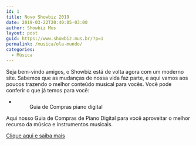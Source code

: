 ```yaml
---
id: 1
title: Novo Showbiz 2019
date: 2019-03-22T20:40:05-03:00
author: Showbiz Mus
layout: post
guid: https://www.showbiz.mus.br/?p=1
permalink: /musica/ola-mundo/
categories:
  - Música
---
```

Seja bem-vindo amigos, o Showbiz está de volta agora com um moderno site. Sabemos que as mudanças de nossa vida faz parte, e aqui vamos aos poucos trazendo o melhor conteúdo musical para vocês. Você pode conferir o que já temos para você:  


<ul class="wp-block-gallery alignfull columns-1 is-cropped">
  <li class="blocks-gallery-item">
    <figure><img src="https://www.showbiz.mus.br/wp-content/uploads/2019/03/guia-1024x683.png" alt="" data-id="67" data-link="https://www.showbiz.mus.br/guia-de-compras-piano-digital-gratis/guia/" class="wp-image-67" srcset="https://www.showbiz.mus.br/wp-content/uploads/2019/03/guia-1024x683.png 1024w, https://www.showbiz.mus.br/wp-content/uploads/2019/03/guia-300x200.png 300w, https://www.showbiz.mus.br/wp-content/uploads/2019/03/guia-768x512.png 768w, https://www.showbiz.mus.br/wp-content/uploads/2019/03/guia-360x240.png 360w, https://www.showbiz.mus.br/wp-content/uploads/2019/03/guia.png 1600w" sizes="(max-width: 1024px) 100vw, 1024px" /><figcaption>Guia de Compras piano digital</figcaption></figure>
  </li>
</ul>

Aqui nosso Guia de Compras de Piano Digital para você aproveitar o melhor recurso da música e instrumentos musicais. 

[Clique aqui e saiba mais](https://www.showbiz.mus.br/guia-de-compras-piano-digital-gratis/)